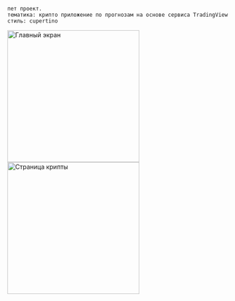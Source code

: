 ```
пет проект.
тематика: крипто приложение по прогнозам на основе сервиса TradingView
стиль: cupertino
```
<img src="https://github.com/user-attachments/assets/37663f76-6e35-4d4f-af8e-ce2f2c87b382" alt="Главный экран" width="300"/>
<img src="https://github.com/user-attachments/assets/8e18baa5-09e4-48b5-99f3-fc204d4b2c92" alt="Страница крипты" width="300"/>
